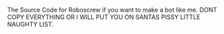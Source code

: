 The Source Code for Roboscrew if you want to make a bot like me. DONT COPY EVERYTHING OR I WILL PUT YOU ON SANTAS PISSY LITTLE NAUGHTY LIST. 
